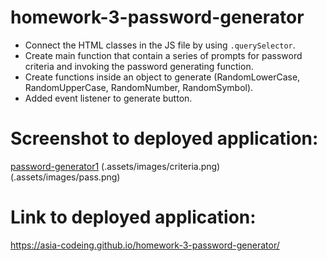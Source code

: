 # homework-3-password-generator
* Connect the HTML classes in the JS file by using `.querySelector`. 
* Create main function that contain a series of prompts for password criteria and invoking the password generating function.
* Create functions inside an object to generate (RandomLowerCase, RandomUpperCase, RandomNumber, RandomSymbol).
* Added event listener to generate button.


# Screenshot to deployed application:

[password-generator1](.assets/images/length.png) 
(.assets/images/criteria.png) 
(.assets/images/pass.png)

# Link to deployed application:

https://asia-codeing.github.io/homework-3-password-generator/

